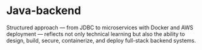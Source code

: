 # Java-backend
Structured approach — from JDBC to microservices with Docker and AWS deployment — reflects not only technical learning but also the ability to design, build, secure, containerize, and deploy full-stack backend systems.
